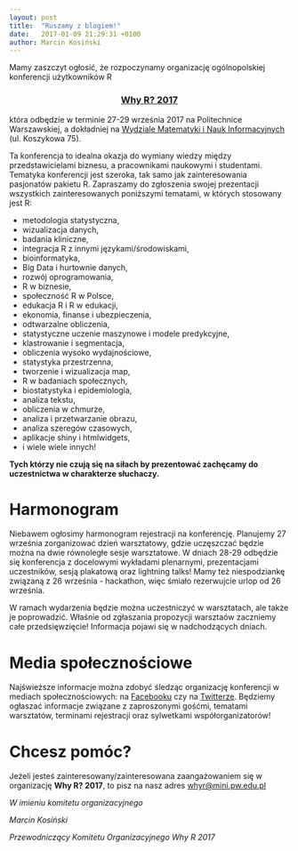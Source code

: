```yaml
---
layout: post
title:  "Ruszamy z blogiem!"
date:   2017-01-09 21:29:31 +0100
author: Marcin Kosiński
---
```


Mamy zaszczyt ogłosić, że rozpoczynamy organizację ogólnopolskiej konferencji użytkowników R 


<h3 style="text-align: center;" markdown="1"><a href="http://whyr.pl/"> Why R? 2017 </a></h3>

która odbędzie w terminie 27-29 września 2017 na Politechnice Warszawskiej, a dokładniej na [Wydziale Matematyki i Nauk Informacyjnych](https://www.google.pl/maps/place/Wydzia%C5%82+Matematyki+i+Nauk+Informacyjnych/@52.2221573,21.0049421,17z/data=!3m1!4b1!4m5!3m4!1s0x471eccec70946a39:0x69dbb30f57ca9d3a!8m2!3d52.2221573!4d21.0071308) (ul. Koszykowa 75).

Ta konferencja to idealna okazja do wymiany wiedzy między przedstawicielami biznesu, a pracownikami naukowymi i studentami. Tematyka konferencji jest szeroka, tak samo jak zainteresowania pasjonatów pakietu R. Zapraszamy do zgłoszenia swojej prezentacji wszystkich zainteresowanych poniższymi tematami, w których stosowany jest R:

- metodologia statystyczna,
- wizualizacja danych,
- badania kliniczne,
- integracja R z innymi językami/środowiskami,
- bioinformatyka,
- Big Data i hurtownie danych,
- rozwój oprogramowania,
- R w biznesie,
- społeczność R w Polsce,
- edukacja R i R w edukacji,
- ekonomia, finanse i ubezpieczenia,
- odtwarzalne obliczenia,
- statystyczne uczenie maszynowe i modele predykcyjne,
- klastrowanie i segmentacja,
- obliczenia wysoko wydajnościowe,
- statystyka przestrzenna,
- tworzenie i wizualizacja map,
- R w badaniach społecznych,
- biostatystyka i epidemiologia,
- analiza tekstu,
- obliczenia w chmurze,
- analiza i przetwarzanie obrazu,
- analiza szeregów czasowych,
- aplikacje shiny i htmlwidgets,
- i wiele wiele innych!

**Tych którzy nie czują się na siłach by prezentować zachęcamy do uczestnictwa w charakterze słuchaczy.**

# Harmonogram

Niebawem ogłosimy harmonogram rejestracji na konferencję. Planujemy 27 września zorganizować dzień warsztatowy, gdzie uczęszczać będzie można na dwie równoległe sesje warsztatowe. W dniach 28-29 odbędzie się konferencja z docelowymi wykładami plenarnymi, prezentacjami uczestników, sesją plakatową oraz lightning talks! Mamy też niespodziankę związaną z 26 września - hackathon, więc śmiało rezerwujcie urlop od 26 września.

W ramach wydarzenia będzie można uczestniczyć w warsztatach, ale także je poprowadzić. Właśnie od zgłaszania propozycji warsztaów zaczniemy całe przedsięwzięcie! Informacja pojawi się w nadchodzących dniach.

# Media społecznościowe

Najświeższe informacje można zdobyć śledząc organizację konferencji w mediach społecznościowych: na [Facebooku](http://facebook.com/whyRconf/) czy na [Twitterze](http://twitter.com/whyRconf). Będziemy ogłaszać informacje związane z zaproszonymi gośćmi, tematami warsztatów, terminami rejestracji oraz sylwetkami współorganizatorów!

# Chcesz pomóc?

Jeżeli jesteś zainteresowany/zainteresowana zaangażowaniem się w organizację **Why R? 2017**, to pisz na nasz adres whyr@mini.pw.edu.pl 


*W imieniu komitetu organizacyjnego*

*Marcin Kosiński* 

*Przewodniczący Komitetu Organizacyjnego Why R 2017*